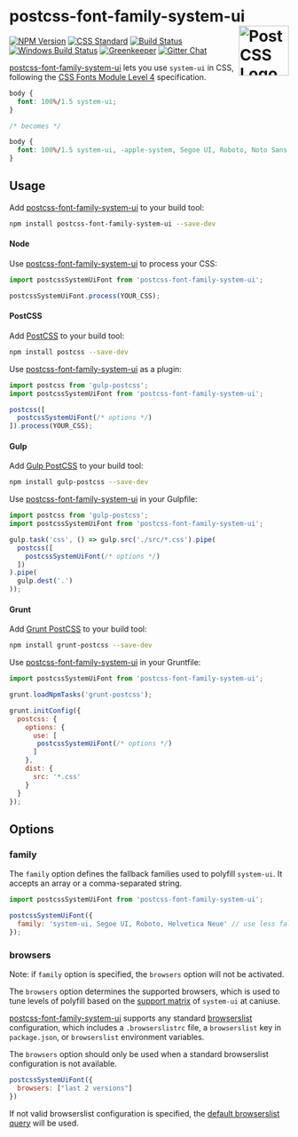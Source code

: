 # postcss-font-family-system-ui [<img src="https://postcss.github.io/postcss/logo.svg" alt="PostCSS Logo" width="90" height="90" align="right">][postcss]

[![NPM Version][npm-img]][npm-url]
[![CSS Standard][css-img]][css-url]
[![Build Status][cli-img]][cli-url]
[![Windows Build Status][win-img]][win-url]
[![Greenkeeper][gkp-img]][gkp-url]
[![Gitter Chat][git-img]][git-url]

[postcss-font-family-system-ui] lets you use `system-ui` in CSS, following the
[CSS Fonts Module Level 4] specification.

```css
body {
  font: 100%/1.5 system-ui;
}

/* becomes */

body {
  font: 100%/1.5 system-ui, -apple-system, Segoe UI, Roboto, Noto Sans, Ubuntu, Cantarell, Helvetica Neue;
}
```

## Usage

Add [postcss-font-family-system-ui] to your build tool:

```bash
npm install postcss-font-family-system-ui --save-dev
```

#### Node

Use [postcss-font-family-system-ui] to process your CSS:

```js
import postcssSystemUiFont from 'postcss-font-family-system-ui';

postcssSystemUiFont.process(YOUR_CSS);
```

#### PostCSS

Add [PostCSS] to your build tool:

```bash
npm install postcss --save-dev
```

Use [postcss-font-family-system-ui] as a plugin:

```js
import postcss from 'gulp-postcss';
import postcssSystemUiFont from 'postcss-font-family-system-ui';

postcss([
  postcssSystemUiFont(/* options */)
]).process(YOUR_CSS);
```

#### Gulp

Add [Gulp PostCSS] to your build tool:

```bash
npm install gulp-postcss --save-dev
```

Use [postcss-font-family-system-ui] in your Gulpfile:

```js
import postcss from 'gulp-postcss';
import postcssSystemUiFont from 'postcss-font-family-system-ui';

gulp.task('css', () => gulp.src('./src/*.css').pipe(
  postcss([
    postcssSystemUiFont(/* options */)
  ])
).pipe(
  gulp.dest('.')
));
```

#### Grunt

Add [Grunt PostCSS] to your build tool:

```bash
npm install grunt-postcss --save-dev
```

Use [postcss-font-family-system-ui] in your Gruntfile:

```js
import postcssSystemUiFont from 'postcss-font-family-system-ui';

grunt.loadNpmTasks('grunt-postcss');

grunt.initConfig({
  postcss: {
    options: {
      use: [
       postcssSystemUiFont(/* options */)
      ]
    },
    dist: {
      src: '*.css'
    }
  }
});
```

## Options

### family

The `family` option defines the fallback families used to polyfill `system-ui`.
It accepts an array or a comma-separated string.

```js
import postcssSystemUiFont from 'postcss-font-family-system-ui';

postcssSystemUiFont({
  family: 'system-ui, Segoe UI, Roboto, Helvetica Neue' // use less fallbacks
});
```

### browsers

Note: if `family` option is specified, the `browsers` option will not be activated.

The `browsers` option determines the supported browsers, which is used to tune levels of polyfill based on the [support matrix]() of `system-ui` at caniuse.

[postcss-font-family-system-ui] supports any standard [browserslist] configuration, which includes a `.browserslistrc` file, a `browserslist` key in `package.json`, or `browserslist` environment variables.

The `browsers` option should only be used when a standard browserslist configuration is not available.
```js
postcssSystemUiFont({
  browsers: ["last 2 versions"]
})
```

If not valid browserslist configuration is specified, the [default browserslist query](https://github.com/browserslist/browserslist#queries) will be used.

[css-img]: https://csstools.github.io/cssdb/badge/system-ui-font-family.svg
[css-url]: https://csstools.github.io/cssdb/#system-ui-font-family
[npm-img]: https://img.shields.io/npm/v/postcss-font-family-system-ui.svg
[npm-url]: https://www.npmjs.com/package/postcss-font-family-system-ui
[cli-url]: https://travis-ci.org/JLHwung/postcss-font-family-system-ui
[cli-img]: https://img.shields.io/travis/JLHwung/postcss-font-family-system-ui.svg
[git-img]: https://img.shields.io/badge/support-chat-blue.svg
[git-url]: https://gitter.im/postcss/postcss
[gkp-url]: https://greenkeeper.io/
[gkp-img]: https://badges.greenkeeper.io/JLHwung/postcss-font-family-system-ui.svg
[win-img]: https://img.shields.io/appveyor/ci/JLHwung/postcss-font-family-system-ui.svg
[win-url]: https://ci.appveyor.com/project/JLHwung/postcss-font-family-system-ui

[CSS Fonts Module Level 4]: https://drafts.csswg.org/css-fonts-4/#system-ui-def
[Gulp PostCSS]: https://github.com/postcss/gulp-postcss
[Grunt PostCSS]: https://github.com/nDmitry/grunt-postcss
[postcss-font-family-system-ui]: https://github.com/JLHwung/postcss-font-family-system-ui
[PostCSS]: https://github.com/postcss/postcss
[browserslist]: https://github.com/browserslist/browserslist#readme
